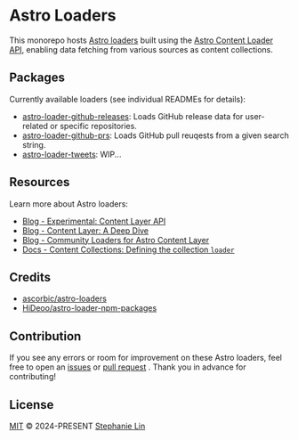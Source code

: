 # Astro Loaders

This monorepo hosts [Astro loaders](https://5-0-0-beta.docs.astro.build/en/reference/content-loader-reference/#what-is-a-loader) built using the [Astro Content Loader API](https://5-0-0-beta.docs.astro.build/en/reference/content-loader-reference/), enabling data fetching from various sources as content collections.

## Packages

Currently available loaders (see individual READMEs for details):

- [astro-loader-github-releases](https://github.com/lin-stephanie/astro-loaders/tree/main/packages/astro-loader-github-releases): Loads GitHub release data for user-related or specific repositories.
- [astro-loader-github-prs](https://github.com/lin-stephanie/astro-loaders/tree/main/packages/astro-loader-github-prs): Loads GitHub pull reuqests from a given search string.
- [astro-loader-tweets](https://github.com/lin-stephanie/astro-loaders/tree/main/packages/astro-loader-tweets): WIP...

## Resources

Learn more about Astro loaders:

- [Blog - Experimental: Content Layer API](https://astro.build/blog/astro-4140/#experimental-content-layer-api)
- [Blog - Content Layer: A Deep Dive](https://astro.build/blog/content-layer-deep-dive/)
- [Blog - Community Loaders for Astro Content Layer](https://astro.build/blog/community-loaders/)
- [Docs - Content Collections: Defining the collection `loader`](https://5-0-0-beta.docs.astro.build/en/guides/content-collections/#defining-the-collection-loader)

## Credits

- [ascorbic/astro-loaders](https://github.com/ascorbic/astro-loaders)
- [HiDeoo/astro-loader-npm-packages](https://github.com/HiDeoo/astro-loader-npm-packages)

## Contribution

If you see any errors or room for improvement on these Astro loaders, feel free to open an [issues](https://github.com/lin-stephanie/astro-loaders/issues) or [pull request](https://github.com/lin-stephanie/astro-loaders/pulls) . Thank you in advance for contributing!

## License

[MIT](https://github.com/lin-stephanie/astro-loaders/blob/main/LICENSE) © 2024-PRESENT [Stephanie Lin](https://github.com/lin-stephanie)
